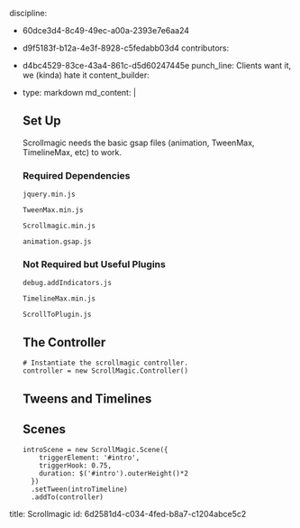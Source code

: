 discipline:
  - 60dce3d4-8c49-49ec-a00a-2393e7e6aa24
  - d9f5183f-b12a-4e3f-8928-c5fedabb03d4
contributors:
  - d4bc4529-83ce-43a4-861c-d5d60247445e
punch_line: Clients want it, we (kinda) hate it
content_builder:
  - 
    type: markdown
    md_content: |
      ## Set Up
      
      Scrollmagic needs the basic gsap files (animation, TweenMax, TimelineMax, etc) to work.
      
      ### Required Dependencies
      
      `jquery.min.js`
      
      `TweenMax.min.js`
      
      `Scrollmagic.min.js`
      
      `animation.gsap.js`
      
      
      ### Not Required but Useful Plugins
      
      `debug.addIndicators.js`
      
      `TimelineMax.min.js`
      
      `ScrollToPlugin.js`
      
      ## The Controller
      
      ```
      # Instantiate the scrollmagic controller.
      controller = new ScrollMagic.Controller()
      ```
      
      ## Tweens and Timelines
      
      ## Scenes
      
      ```
      introScene = new ScrollMagic.Scene({
          triggerElement: '#intro',
          triggerHook: 0.75,
          duration: $('#intro').outerHeight()*2
        })
        .setTween(introTimeline)
        .addTo(controller)
      ```
title: Scrollmagic
id: 6d2581d4-c034-4fed-b8a7-c1204abce5c2
